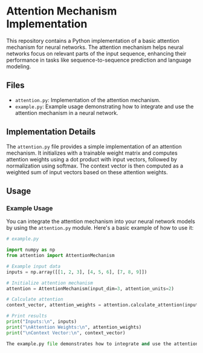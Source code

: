 # Attention Mechanism Implementation

This repository contains a Python implementation of a basic attention mechanism for neural networks. The attention mechanism helps neural networks focus on relevant parts of the input sequence, enhancing their performance in tasks like sequence-to-sequence prediction and language modeling.

## Files

- `attention.py`: Implementation of the attention mechanism.
- `example.py`: Example usage demonstrating how to integrate and use the attention mechanism in a neural network.

## Implementation Details

The `attention.py` file provides a simple implementation of an attention mechanism. It initializes with a trainable weight matrix and computes attention weights using a dot product with input vectors, followed by normalization using softmax. The context vector is then computed as a weighted sum of input vectors based on these attention weights.

## Usage

### Example Usage

You can integrate the attention mechanism into your neural network models by using the `attention.py` module. Here's a basic example of how to use it:

```python
# example.py

import numpy as np
from attention import AttentionMechanism

# Example input data
inputs = np.array([[1, 2, 3], [4, 5, 6], [7, 8, 9]])

# Initialize attention mechanism
attention = AttentionMechanism(input_dim=3, attention_units=2)

# Calculate attention
context_vector, attention_weights = attention.calculate_attention(inputs)

# Print results
print("Inputs:\n", inputs)
print("\nAttention Weights:\n", attention_weights)
print("\nContext Vector:\n", context_vector)

The example.py file demonstrates how to integrate and use the attention mechanism (AttentionMechanism) in a simple neural network scenario. Adjust the input data (inputs) based on your specific use case or experiment.


